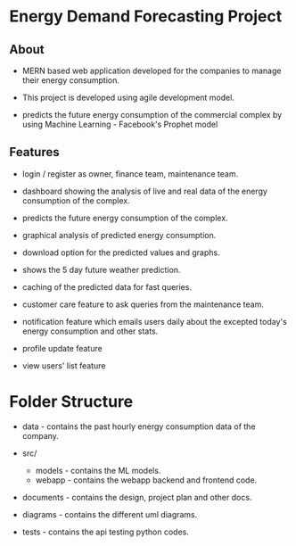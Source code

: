 # Energy Demand Forecasting Project

## About

- MERN based web application developed for the companies to manage their energy consumption.

- This project is developed using agile development model.

- predicts the future energy consumption of the commercial complex by using Machine Learning - Facebook's Prophet model

## Features

- login / register as owner, finance team, maintenance team.

- dashboard showing the analysis of live and real data of the energy consumption of the complex.

- predicts the future energy consumption of the complex.

- graphical analysis of predicted energy consumption.

- download option for the predicted values and graphs.

- shows the 5 day future weather prediction.

- caching of the predicted data for fast queries.

- customer care feature to ask queries from the maintenance team.

- notification feature which emails users daily about the excepted today's energy consumption and other stats.

- profile update feature

- view users' list feature

# Folder Structure

- data - contains the past hourly energy consumption data of the company.

- src/

  - models - contains the ML models.
  - webapp - contains the webapp backend and frontend code.

- documents - contains the design, project plan and other docs.

- diagrams - contains the different uml diagrams.

- tests - contains the api testing python codes.

